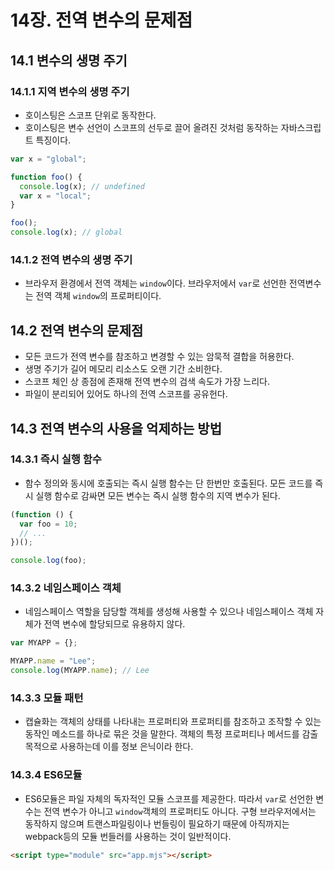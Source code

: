 # 14장. 전역 변수의 문제점

## 14.1 변수의 생명 주기

### 14.1.1 지역 변수의 생명 주기

- 호이스팅은 스코프 단위로 동작한다.
- 호이스팅은 변수 선언이 스코프의 선두로 끌어 올려진 것처럼 동작하는 자바스크립트 특징이다.

```js
var x = "global";

function foo() {
  console.log(x); // undefined
  var x = "local";
}

foo();
console.log(x); // global
```

### 14.1.2 전역 변수의 생명 주기

- 브라우저 환경에서 전역 객체는 `window`이다. 브라우저에서 `var`로 선언한 전역변수는 전역 객체 `window`의 프로퍼티이다.

## 14.2 전역 변수의 문제점

- 모든 코드가 전역 변수를 참조하고 변경할 수 있는 암묵적 결합을 허용한다.
- 생명 주기가 길어 메모리 리소스도 오랜 기간 소비한다.
- 스코프 체인 상 종점에 존재해 전역 변수의 검색 속도가 가장 느리다.
- 파일이 분리되어 있어도 하나의 전역 스코프를 공유헌다.

## 14.3 전역 변수의 사용을 억제하는 방법

### 14.3.1 즉시 실행 함수

- 함수 정의와 동시에 호출되는 즉시 실행 함수는 단 한번만 호출된다. 모든 코드를 즉시 실행 함수로 감싸면 모든 변수는 즉시 실행 함수의 지역 변수가 된다.

```js
(function () {
  var foo = 10;
  // ...
})();

console.log(foo);
```

### 14.3.2 네임스페이스 객체

- 네임스페이스 역할을 담당할 객체를 생성해 사용할 수 있으나 네임스페이스 객체 자체가 전역 변수에 할당되므로 유용하지 않다.

```js
var MYAPP = {};

MYAPP.name = "Lee";
console.log(MYAPP.name); // Lee
```

### 14.3.3 모듈 패턴

- 캡슐화는 객체의 상태를 나타내는 프로퍼티와 프로퍼티를 참조하고 조작할 수 있는 동작인 메소드를 하나로 묶은 것을 말한다. 객체의 특정 프로퍼티나 메서드를 감출 목적으로 사용하는데 이를 정보 은닉이라 한다.

### 14.3.4 ES6모듈

- ES6모듈은 파일 자체의 독자적인 모듈 스코프를 제공한다. 따라서 `var`로 선언한 변수는 전역 변수가 아니고 `window`객체의 프로퍼티도 아니다. 구형 브라우저에서는 동작하지 않으며 트랜스파일링이나 번들링이 필요하기 때문에 아직까지는 webpack등의 모듈 번들러를 사용하는 것이 일반적이다.

```html
<script type="module" src="app.mjs"></script>
```
